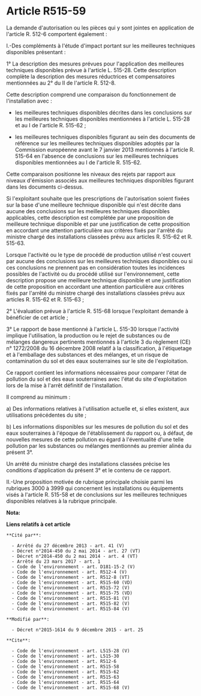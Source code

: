 # Article R515-59

La demande d'autorisation ou les pièces qui y sont jointes en application de l'article R. 512-6 comportent également : 

I.-Des compléments à l'étude d'impact portant sur les meilleures techniques disponibles présentant : 

1° La description des mesures prévues pour l'application des meilleures techniques disponibles prévue à l'article L. 515-28.
Cette description complète la description des mesures réductrices et compensatoires mentionnées au 2° du II de l'article R.
512-8. 

Cette description comprend une comparaison du fonctionnement de l'installation avec :

- les meilleures techniques disponibles décrites dans les conclusions sur les meilleures techniques disponibles mentionnées à
l'article L. 515-28 et au I de l'article R. 515-62 ;

- les meilleures techniques disponibles figurant au sein des documents de référence sur les meilleures techniques disponibles
adoptés par la Commission européenne avant le 7 janvier 2013 mentionnés à l'article R. 515-64 en l'absence de conclusions sur
les meilleures techniques disponibles mentionnées au I de l'article R. 515-62. 

Cette comparaison positionne les niveaux des rejets par rapport aux niveaux d'émission associés aux meilleures techniques
disponibles figurant dans les documents ci-dessus. 

Si l'exploitant souhaite que les prescriptions de l'autorisation soient fixées sur la base d'une meilleure technique
disponible qui n'est décrite dans aucune des conclusions sur les meilleures techniques disponibles applicables, cette
description est complétée par une proposition de meilleure technique disponible et par une justification de cette proposition
en accordant une attention particulière aux critères fixés par l'arrêté du ministre chargé des installations classées prévu
aux articles R. 515-62 et R. 515-63. 

Lorsque l'activité ou le type de procédé de production utilisé n'est couvert par aucune des conclusions sur les meilleures
techniques disponibles ou si ces conclusions ne prennent pas en considération toutes les incidences possibles de l'activité
ou du procédé utilisé sur l'environnement, cette description propose une meilleure technique disponible et une justification
de cette proposition en accordant une attention particulière aux critères fixés par l'arrêté du ministre chargé des
installations classées prévu aux articles R. 515-62 et R. 515-63 ; 

2° L'évaluation prévue à l'article R. 515-68 lorsque l'exploitant demande à bénéficier de cet article ; 

3° Le rapport de base mentionné à l'article L. 515-30 lorsque l'activité implique l'utilisation, la production ou le rejet de
substances ou de mélanges dangereux pertinents mentionnés à l'article 3 du règlement (CE) n° 1272/2008 du 16 décembre 2008
relatif à la classification, à l'étiquetage et à l'emballage des substances et des mélanges, et un risque de contamination du
sol et des eaux souterraines sur le site de l'exploitation. 

Ce rapport contient les informations nécessaires pour comparer l'état de pollution du sol et des eaux souterraines avec
l'état du site d'exploitation lors de la mise à l'arrêt définitif de l'installation. 

Il comprend au minimum : 

a) Des informations relatives à l'utilisation actuelle et, si elles existent, aux utilisations précédentes du site ; 

b) Les informations disponibles sur les mesures de pollution du sol et des eaux souterraines à l'époque de l'établissement du
rapport ou, à défaut, de nouvelles mesures de cette pollution eu égard à l'éventualité d'une telle pollution par les
substances ou mélanges mentionnés au premier alinéa du présent 3°. 

Un arrêté du ministre chargé des installations classées précise les conditions d'application du présent 3° et le contenu de
ce rapport. 

II.-Une proposition motivée de rubrique principale choisie parmi les rubriques 3000 à 3999 qui concernent les installations
ou équipements visés à l'article R. 515-58 et de conclusions sur les meilleures techniques disponibles relatives à la
rubrique principale.

**Nota:**



**Liens relatifs à cet article**

	**Cité par**:

	  - Arrêté du 27 décembre 2013 - art. 41 (V)
	  - Décret n°2014-450 du 2 mai 2014 - art. 27 (VT)
	  - Décret n°2014-450 du 2 mai 2014 - art. 4 (VT)
	  - Arrêté du 23 mars 2017 - art. 1
	  - Code de l'environnement - art. D181-15-2 (V)
	  - Code de l'environnement - art. R512-4 (V)
	  - Code de l'environnement - art. R512-8 (VT)
	  - Code de l'environnement - art. R515-60 (VD)
	  - Code de l'environnement - art. R515-72 (V)
	  - Code de l'environnement - art. R515-75 (VD)
	  - Code de l'environnement - art. R515-81 (V)
	  - Code de l'environnement - art. R515-82 (V)
	  - Code de l'environnement - art. R515-84 (V)

	**Modifié par**:

	  - Décret n°2015-1614 du 9 décembre 2015 - art. 25

	**Cite**:

	  - Code de l'environnement - art. L515-28 (V)
	  - Code de l'environnement - art. L515-30
	  - Code de l'environnement - art. R512-6
	  - Code de l'environnement - art. R515-58
	  - Code de l'environnement - art. R515-62
	  - Code de l'environnement - art. R515-63
	  - Code de l'environnement - art. R515-64
	  - Code de l'environnement - art. R515-68 (V)
